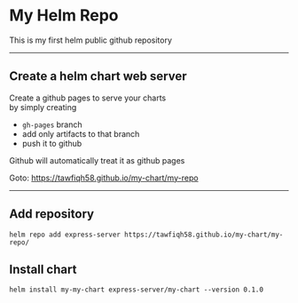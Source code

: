 # My Helm Repo

This is my first helm public github repository

---

## Create a helm chart web server

Create a github pages to serve your charts  
by simply creating

- `gh-pages` branch
- add only artifacts to that branch
- push it to github

Github will automatically treat it as github pages

Goto: https://tawfiqh58.github.io/my-chart/my-repo

---

## Add repository

```shell
helm repo add express-server https://tawfiqh58.github.io/my-chart/my-repo/
```

## Install chart

```shell
helm install my-my-chart express-server/my-chart --version 0.1.0
```
